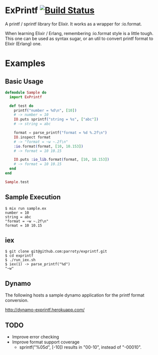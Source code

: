 ExPrintf [![Build Status](https://secure.travis-ci.org/parroty/exprintf.png?branch=master "Build Status")](http://travis-ci.org/parroty/exprintf)
============
A printf / sprintf library for Elixir. It works as a wrapper for :io.format.

When learning Elixir / Erlang, remembering :io.format style is a little tough. This one can be used as syntax sugar, or an util to convert printf format to Elixir (Erlang) one.

# Examples

## Basic Usage

```elixir
defmodule Sample do
  import ExPrintf

  def test do
    printf("number = %d\n", [10])
    # -> number = 10
    IO.puts sprintf("string = %s", ["abc"])
    # -> string = abc

    format = parse_printf("format = %d %.2f\n")
    IO.inspect format
    # -> "format = ~w ~.2f\n"
    :io.format(format, [10, 10.153])
    # -> format = 10 10.15

    IO.puts :io_lib.format(format, [10, 10.153])
    # -> format = 10 10.15
  end
end

Sample.test
```

## Sample Execution

```
$ mix run sample.ex
number = 10
string = abc
"format = ~w ~.2f\n"
format = 10 10.15
```

## iex

```
$ git clone git@github.com:parroty/exprintf.git
$ cd exprintf
$ ./run_iex.sh
$ iex(1) -> parse_printf("%d")
"~w"
```

## Dynamo
The following hosts a sample dynamo application for the printf format conversion.

<a href="http://dynamo-exprintf.herokuapp.com/" target="_blank">http://dynamo-exprintf.herokuapp.com/</a>

## TODO
- Improve error checking
- Improve format support coverage
  - sprintf("%05d", [-10]) results in "00-10", instead of "-00010".
